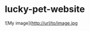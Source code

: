 # lucky-pet-website 

![My image]([http://url/to/image.jpg](https://i.pinimg.com/564x/76/45/23/764523adf76c545aa951eb974d7d7861.jpg)

